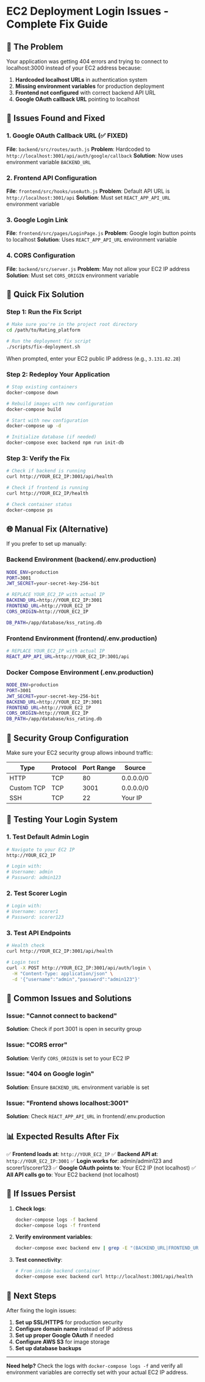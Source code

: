 # EC2 Deployment Login Issues - Complete Fix Guide

## 🚨 The Problem

Your application was getting 404 errors and trying to connect to localhost:3000 instead of your EC2 address because:

1. **Hardcoded localhost URLs** in authentication system
2. **Missing environment variables** for production deployment
3. **Frontend not configured** with correct backend API URL
4. **Google OAuth callback URL** pointing to localhost

## 🔧 Issues Found and Fixed

### 1. Google OAuth Callback URL (✅ FIXED)
**File**: `backend/src/routes/auth.js`
**Problem**: Hardcoded to `http://localhost:3001/api/auth/google/callback`
**Solution**: Now uses environment variable `BACKEND_URL`

### 2. Frontend API Configuration
**File**: `frontend/src/hooks/useAuth.js`
**Problem**: Default API URL is `http://localhost:3001/api`
**Solution**: Must set `REACT_APP_API_URL` environment variable

### 3. Google Login Link
**File**: `frontend/src/pages/LoginPage.js`
**Problem**: Google login button points to localhost
**Solution**: Uses `REACT_APP_API_URL` environment variable

### 4. CORS Configuration
**File**: `backend/src/server.js`
**Problem**: May not allow your EC2 IP address
**Solution**: Must set `CORS_ORIGIN` environment variable

## 🚀 Quick Fix Solution

### Step 1: Run the Fix Script
```bash
# Make sure you're in the project root directory
cd /path/to/Rating_platform

# Run the deployment fix script
./scripts/fix-deployment.sh
```

When prompted, enter your EC2 public IP address (e.g., `3.131.82.28`)

### Step 2: Redeploy Your Application
```bash
# Stop existing containers
docker-compose down

# Rebuild images with new configuration
docker-compose build

# Start with new configuration
docker-compose up -d

# Initialize database (if needed)
docker-compose exec backend npm run init-db
```

### Step 3: Verify the Fix
```bash
# Check if backend is running
curl http://YOUR_EC2_IP:3001/api/health

# Check if frontend is running
curl http://YOUR_EC2_IP/health

# Check container status
docker-compose ps
```

## 🌐 Manual Fix (Alternative)

If you prefer to set up manually:

### Backend Environment (backend/.env.production)
```bash
NODE_ENV=production
PORT=3001
JWT_SECRET=your-secret-key-256-bit

# REPLACE YOUR_EC2_IP with actual IP
BACKEND_URL=http://YOUR_EC2_IP:3001
FRONTEND_URL=http://YOUR_EC2_IP
CORS_ORIGIN=http://YOUR_EC2_IP

DB_PATH=/app/database/kss_rating.db
```

### Frontend Environment (frontend/.env.production)
```bash
# REPLACE YOUR_EC2_IP with actual IP
REACT_APP_API_URL=http://YOUR_EC2_IP:3001/api
```

### Docker Compose Environment (.env.production)
```bash
NODE_ENV=production
PORT=3001
JWT_SECRET=your-secret-key-256-bit
BACKEND_URL=http://YOUR_EC2_IP:3001
FRONTEND_URL=http://YOUR_EC2_IP
CORS_ORIGIN=http://YOUR_EC2_IP
DB_PATH=/app/database/kss_rating.db
```

## 🔐 Security Group Configuration

Make sure your EC2 security group allows inbound traffic:

| Type | Protocol | Port Range | Source |
|------|----------|------------|--------|
| HTTP | TCP | 80 | 0.0.0.0/0 |
| Custom TCP | TCP | 3001 | 0.0.0.0/0 |
| SSH | TCP | 22 | Your IP |

## 🧪 Testing Your Login System

### 1. Test Default Admin Login
```bash
# Navigate to your EC2 IP
http://YOUR_EC2_IP

# Login with:
# Username: admin
# Password: admin123
```

### 2. Test Scorer Login
```bash
# Login with:
# Username: scorer1
# Password: scorer123
```

### 3. Test API Endpoints
```bash
# Health check
curl http://YOUR_EC2_IP:3001/api/health

# Login test
curl -X POST http://YOUR_EC2_IP:3001/api/auth/login \
  -H "Content-Type: application/json" \
  -d '{"username":"admin","password":"admin123"}'
```

## 🚨 Common Issues and Solutions

### Issue: "Cannot connect to backend"
**Solution**: Check if port 3001 is open in security group

### Issue: "CORS error"
**Solution**: Verify `CORS_ORIGIN` is set to your EC2 IP

### Issue: "404 on Google login"
**Solution**: Ensure `BACKEND_URL` environment variable is set

### Issue: "Frontend shows localhost:3001"
**Solution**: Check `REACT_APP_API_URL` in frontend/.env.production

## 📊 Expected Results After Fix

✅ **Frontend loads at**: `http://YOUR_EC2_IP`
✅ **Backend API at**: `http://YOUR_EC2_IP:3001`
✅ **Login works for**: admin/admin123 and scorer1/scorer123
✅ **Google OAuth points to**: Your EC2 IP (not localhost)
✅ **All API calls go to**: Your EC2 backend (not localhost)

## 🔄 If Issues Persist

1. **Check logs**:
   ```bash
   docker-compose logs -f backend
   docker-compose logs -f frontend
   ```

2. **Verify environment variables**:
   ```bash
   docker-compose exec backend env | grep -E "(BACKEND_URL|FRONTEND_URL|CORS_ORIGIN)"
   ```

3. **Test connectivity**:
   ```bash
   # From inside backend container
   docker-compose exec backend curl http://localhost:3001/api/health
   ```

## 🎯 Next Steps

After fixing the login issues:

1. **Set up SSL/HTTPS** for production security
2. **Configure domain name** instead of IP address
3. **Set up proper Google OAuth** if needed
4. **Configure AWS S3** for image storage
5. **Set up database backups**

---

**Need help?** Check the logs with `docker-compose logs -f` and verify all environment variables are correctly set with your actual EC2 IP address. 